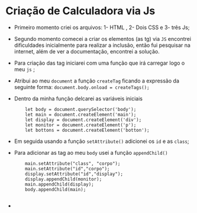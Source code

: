 # Criação de Calculadora via Js

- Primeiro momento criei os arquivos: 1- HTML , 2- Dois CSS e 3- três Js;

- Segundo momento comecei a criar os elementos (as tg) via `JS` encontrei dificuldades inicialmente para realizar a inclusão, então fui pesquisar na internet, além de ver a documentação, encontrei a solução. 

- Para criação das tag iniciarei com uma função que irá carregar logo o meu `js` ; 

- Atribui ao meu `document`  a função `createTag` ficando a expressão da seguinte forma: `document.body.onload = createTags();` 

- Dentro da minha função delcarei as variáveis iniciais 
  
  ```variaveis
      let body = document.querySelector('body');
      let main = document.createElement('main');
      let display = document.createElement('div');
      let monitor = document.createElement('p');
      let bottons = document.createElement('botton');
  ```
  
  

- Em seguida usando a função `setAttribute()` adicionei os `id` e as `class`; 

- Para adicionar as tag  ao meu `body` usei a função `appendChild()`
  
  ```appendChid
      main.setAttribute("class", "corpo");
      main.setAttribute("id","corpo");
      display.setAttribute("id","display");
      display.appendChild(monitor);
      main.appendChild(display);
      body.appendChild(main);
      
  ```
  
  

- 


